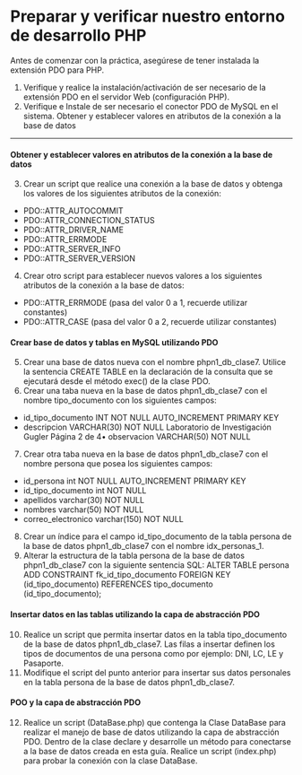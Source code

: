 # Preparar y verificar nuestro entorno de desarrollo PHP
Antes de comenzar con la práctica, asegúrese de tener instalada la extensión PDO para
PHP.
1. Verifique y realice la instalación/activación de ser necesario de la extensión PDO en el
servidor Web (configuración PHP).
2. Verifique e Instale de ser necesario el conector PDO de MySQL en el sistema.
Obtener y establecer valores en atributos de la conexión a la base de datos

---
#### Obtener y establecer valores en atributos de la conexión a la base de datos

3. Crear un script que realice una conexión a la base de datos y obtenga los valores de
los siguientes atributos de la conexión:
  
- PDO::ATTR_AUTOCOMMIT
- PDO::ATTR_CONNECTION_STATUS
- PDO::ATTR_DRIVER_NAME
- PDO::ATTR_ERRMODE
- PDO::ATTR_SERVER_INFO
- PDO::ATTR_SERVER_VERSION
  
4. Crear otro script para establecer nuevos valores a los siguientes atributos de la
conexión a la base de datos:
- PDO::ATTR_ERRMODE (pasa del valor 0 a 1, recuerde utilizar constantes)
- PDO::ATTR_CASE (pasa del valor 0 a 2, recuerde utilizar constantes)
#### Crear base de datos y tablas en MySQL utilizando PDO
5. Crear una base de datos nueva con el nombre phpn1_db_clase7. Utilice la sentencia
CREATE TABLE en la declaración de la consulta que se ejecutará desde el método exec() de la
clase PDO.
6. Crear una taba nueva en la base de datos phpn1_db_clase7 con el nombre
tipo_documento con los siguientes campos:
- id_tipo_documento INT NOT NULL AUTO_INCREMENT PRIMARY KEY
- descripcion VARCHAR(30) NOT NULL
Laboratorio de Investigación Gugler
Página 2 de 4•
observacion VARCHAR(50) NOT NULL
7. Crear otra taba nueva en la base de datos phpn1_db_clase7 con el nombre persona
que posea los siguientes campos:
- id_persona int NOT NULL AUTO_INCREMENT PRIMARY KEY
- id_tipo_documento int NOT NULL
- apellidos varchar(30) NOT NULL
- nombres varchar(50) NOT NULL
- correo_electronico varchar(150) NOT NULL
8. Crear un índice para el campo id_tipo_documento de la tabla persona de la base de
datos phpn1_db_clase7 con el nombre idx_personas_1.
9. Alterar la estructura de la tabla persona de la base de datos phpn1_db_clase7 con la
siguiente sentencia SQL:
ALTER TABLE persona ADD CONSTRAINT fk_id_tipo_documento FOREIGN KEY
(id_tipo_documento) REFERENCES tipo_documento (id_tipo_documento);
#### Insertar datos en las tablas utilizando la capa de abstracción PDO
10. Realice un script que permita insertar datos en la tabla tipo_documento de la base
de datos phpn1_db_clase7. Las filas a insertar definen los tipos de documentos de una persona
como por ejemplo: DNI, LC, LE y Pasaporte.
11. Modifique el script del punto anterior para insertar sus datos personales en la tabla
persona de la base de datos phpn1_db_clase7.
#### POO y la capa de abstracción PDO
12. Realice un script (DataBase.php) que contenga la Clase DataBase para realizar el
manejo de base de datos utilizando la capa de abstracción PDO. Dentro de la clase declare y
desarrolle un método para conectarse a la base de datos creada en esta guía.
Realice un script (index.php) para probar la conexión con la clase DataBase.